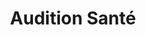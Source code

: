 ---
title: "Audition Santé"
url: /champigny-sur-marne/audition-sante/
shop: les appareils auditifs
---